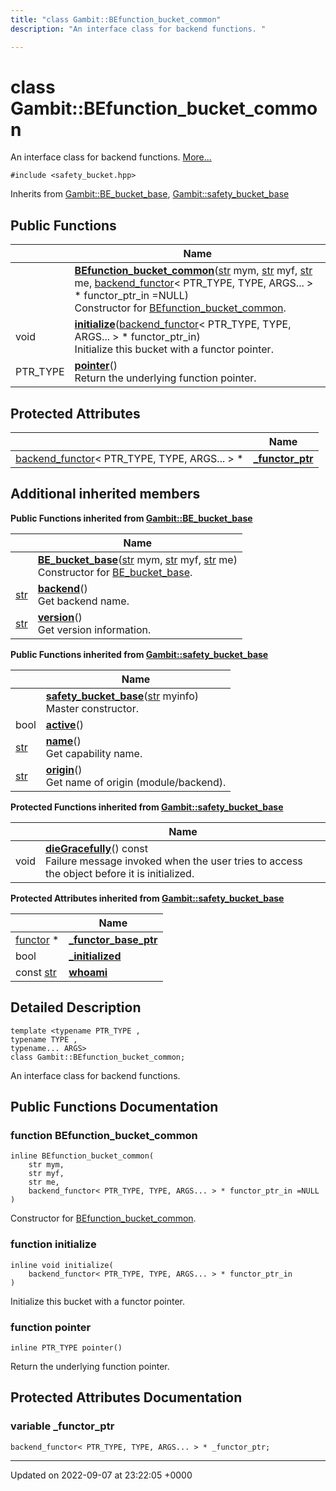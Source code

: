 ```yaml
---
title: "class Gambit::BEfunction_bucket_common"
description: "An interface class for backend functions. "

---
```


# class Gambit::BEfunction_bucket_common



An interface class for backend functions.  [More...](#detailed-description)


`#include <safety_bucket.hpp>`

Inherits from [Gambit::BE_bucket_base](/documentation/code/classes/classgambit_1_1be__bucket__base/), [Gambit::safety_bucket_base](/documentation/code/classes/classgambit_1_1safety__bucket__base/)

## Public Functions

|                | Name           |
| -------------- | -------------- |
| | **[BEfunction_bucket_common](/documentation/code/classes/classgambit_1_1befunction__bucket__common/#function-befunction-bucket-common)**([str](/documentation/code/namespaces/namespacegambit/#typedef-str) mym, [str](/documentation/code/namespaces/namespacegambit/#typedef-str) myf, [str](/documentation/code/namespaces/namespacegambit/#typedef-str) me, [backend_functor](/documentation/code/classes/classgambit_1_1backend__functor/)< PTR_TYPE, TYPE, ARGS... > * functor_ptr_in =NULL)<br>Constructor for [BEfunction_bucket_common](/documentation/code/classes/classgambit_1_1befunction__bucket__common/).  |
| void | **[initialize](/documentation/code/classes/classgambit_1_1befunction__bucket__common/#function-initialize)**([backend_functor](/documentation/code/classes/classgambit_1_1backend__functor/)< PTR_TYPE, TYPE, ARGS... > * functor_ptr_in)<br>Initialize this bucket with a functor pointer.  |
| PTR_TYPE | **[pointer](/documentation/code/classes/classgambit_1_1befunction__bucket__common/#function-pointer)**()<br>Return the underlying function pointer.  |

## Protected Attributes

|                | Name           |
| -------------- | -------------- |
| [backend_functor](/documentation/code/classes/classgambit_1_1backend__functor/)< PTR_TYPE, TYPE, ARGS... > * | **[_functor_ptr](/documentation/code/classes/classgambit_1_1befunction__bucket__common/#variable-functor-ptr)**  |

## Additional inherited members

**Public Functions inherited from [Gambit::BE_bucket_base](/documentation/code/classes/classgambit_1_1be__bucket__base/)**

|                | Name           |
| -------------- | -------------- |
| | **[BE_bucket_base](/documentation/code/classes/classgambit_1_1be__bucket__base/#function-be-bucket-base)**([str](/documentation/code/namespaces/namespacegambit/#typedef-str) mym, [str](/documentation/code/namespaces/namespacegambit/#typedef-str) myf, [str](/documentation/code/namespaces/namespacegambit/#typedef-str) me)<br>Constructor for [BE_bucket_base](/documentation/code/classes/classgambit_1_1be__bucket__base/).  |
| [str](/documentation/code/namespaces/namespacegambit/#typedef-str) | **[backend](/documentation/code/classes/classgambit_1_1be__bucket__base/#function-backend)**()<br>Get backend name.  |
| [str](/documentation/code/namespaces/namespacegambit/#typedef-str) | **[version](/documentation/code/classes/classgambit_1_1be__bucket__base/#function-version)**()<br>Get version information.  |

**Public Functions inherited from [Gambit::safety_bucket_base](/documentation/code/classes/classgambit_1_1safety__bucket__base/)**

|                | Name           |
| -------------- | -------------- |
| | **[safety_bucket_base](/documentation/code/classes/classgambit_1_1safety__bucket__base/#function-safety-bucket-base)**([str](/documentation/code/namespaces/namespacegambit/#typedef-str) myinfo)<br>Master constructor.  |
| bool | **[active](/documentation/code/classes/classgambit_1_1safety__bucket__base/#function-active)**() |
| [str](/documentation/code/namespaces/namespacegambit/#typedef-str) | **[name](/documentation/code/classes/classgambit_1_1safety__bucket__base/#function-name)**()<br>Get capability name.  |
| [str](/documentation/code/namespaces/namespacegambit/#typedef-str) | **[origin](/documentation/code/classes/classgambit_1_1safety__bucket__base/#function-origin)**()<br>Get name of origin (module/backend).  |

**Protected Functions inherited from [Gambit::safety_bucket_base](/documentation/code/classes/classgambit_1_1safety__bucket__base/)**

|                | Name           |
| -------------- | -------------- |
| void | **[dieGracefully](/documentation/code/classes/classgambit_1_1safety__bucket__base/#function-diegracefully)**() const<br>Failure message invoked when the user tries to access the object before it is initialized.  |

**Protected Attributes inherited from [Gambit::safety_bucket_base](/documentation/code/classes/classgambit_1_1safety__bucket__base/)**

|                | Name           |
| -------------- | -------------- |
| [functor](/documentation/code/classes/classgambit_1_1functor/) * | **[_functor_base_ptr](/documentation/code/classes/classgambit_1_1safety__bucket__base/#variable-functor-base-ptr)**  |
| bool | **[_initialized](/documentation/code/classes/classgambit_1_1safety__bucket__base/#variable-initialized)**  |
| const [str](/documentation/code/namespaces/namespacegambit/#typedef-str) | **[whoami](/documentation/code/classes/classgambit_1_1safety__bucket__base/#variable-whoami)**  |


## Detailed Description

```
template <typename PTR_TYPE ,
typename TYPE ,
typename... ARGS>
class Gambit::BEfunction_bucket_common;
```

An interface class for backend functions. 
## Public Functions Documentation

### function BEfunction_bucket_common

```
inline BEfunction_bucket_common(
    str mym,
    str myf,
    str me,
    backend_functor< PTR_TYPE, TYPE, ARGS... > * functor_ptr_in =NULL
)
```

Constructor for [BEfunction_bucket_common](/documentation/code/classes/classgambit_1_1befunction__bucket__common/). 

### function initialize

```
inline void initialize(
    backend_functor< PTR_TYPE, TYPE, ARGS... > * functor_ptr_in
)
```

Initialize this bucket with a functor pointer. 

### function pointer

```
inline PTR_TYPE pointer()
```

Return the underlying function pointer. 

## Protected Attributes Documentation

### variable _functor_ptr

```
backend_functor< PTR_TYPE, TYPE, ARGS... > * _functor_ptr;
```


-------------------------------

Updated on 2022-09-07 at 23:22:05 +0000